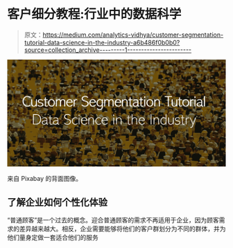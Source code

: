 # 客户细分教程:行业中的数据科学

> 原文：<https://medium.com/analytics-vidhya/customer-segmentation-tutorial-data-science-in-the-industry-a6b486f0b0b0?source=collection_archive---------1----------------------->

![](img/38948cfecd5a8b6a0ae5c9b940298661.png)

来自 Pixabay 的背面图像。

## 了解企业如何个性化体验

“普通顾客”是一个过去的概念。迎合普通顾客的需求不再适用于企业，因为顾客需求的差异越来越大。相反，企业需要能够将他们的客户群划分为不同的群体，并为他们量身定做一套适合他们的服务